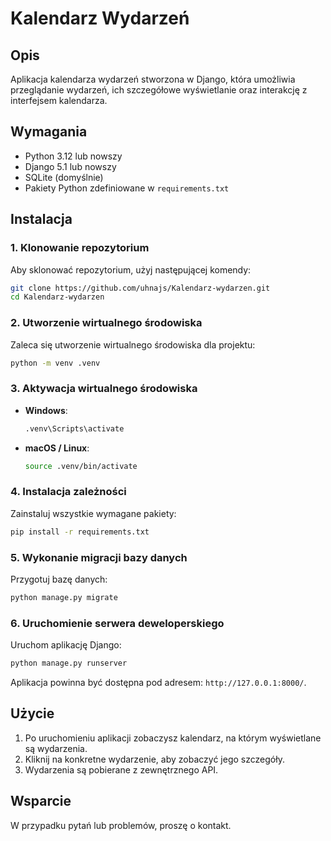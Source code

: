 # Kalendarz Wydarzeń

## Opis

Aplikacja kalendarza wydarzeń stworzona w Django, która umożliwia przeglądanie wydarzeń, ich szczegółowe wyświetlanie oraz interakcję z interfejsem kalendarza.

## Wymagania

- Python 3.12 lub nowszy
- Django 5.1 lub nowszy
- SQLite (domyślnie)
- Pakiety Python zdefiniowane w `requirements.txt`

## Instalacja

### 1. Klonowanie repozytorium

Aby sklonować repozytorium, użyj następującej komendy:

```bash
git clone https://github.com/uhnajs/Kalendarz-wydarzen.git
cd Kalendarz-wydarzen
```

### 2. Utworzenie wirtualnego środowiska

Zaleca się utworzenie wirtualnego środowiska dla projektu:

```bash
python -m venv .venv
```

### 3. Aktywacja wirtualnego środowiska

- **Windows**:

  ```bash
  .venv\Scripts\activate
  ```

- **macOS / Linux**:

  ```bash
  source .venv/bin/activate
  ```

### 4. Instalacja zależności

Zainstaluj wszystkie wymagane pakiety:

```bash
pip install -r requirements.txt
```

### 5. Wykonanie migracji bazy danych

Przygotuj bazę danych:

```bash
python manage.py migrate
```

### 6. Uruchomienie serwera deweloperskiego

Uruchom aplikację Django:

```bash
python manage.py runserver
```

Aplikacja powinna być dostępna pod adresem: `http://127.0.0.1:8000/`. 

## Użycie

1. Po uruchomieniu aplikacji zobaczysz kalendarz, na którym wyświetlane są wydarzenia.
2. Kliknij na konkretne wydarzenie, aby zobaczyć jego szczegóły.
3. Wydarzenia są pobierane z zewnętrznego API.

## Wsparcie

W przypadku pytań lub problemów, proszę o kontakt.
